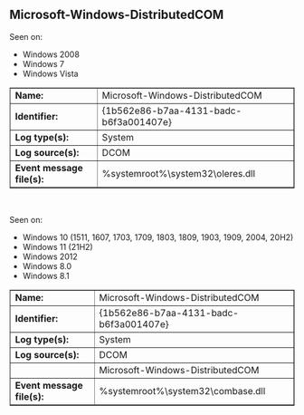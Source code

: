 ## Microsoft-Windows-DistributedCOM

Seen on:
* Windows 2008
* Windows 7
* Windows Vista

<table border="1" class="docutils">
  <tbody>
    <tr>
      <td><b>Name:</b></td>
      <td>Microsoft-Windows-DistributedCOM</td>
    </tr>
    <tr>
      <td><b>Identifier:</b></td>
      <td>{1b562e86-b7aa-4131-badc-b6f3a001407e}</td>
    </tr>
    <tr>
      <td><b>Log type(s):</b></td>
      <td>System</td>
    </tr>
    <tr>
      <td><b>Log source(s):</b></td>
      <td>DCOM</td>
    </tr>
    <tr>
      <td><b>Event message file(s):</b></td>
      <td>%systemroot%\system32\oleres.dll</td>
    </tr>
  </tbody>
</table>

&nbsp;

Seen on:
* Windows 10 (1511, 1607, 1703, 1709, 1803, 1809, 1903, 1909, 2004, 20H2)
* Windows 11 (21H2)
* Windows 2012
* Windows 8.0
* Windows 8.1

<table border="1" class="docutils">
  <tbody>
    <tr>
      <td><b>Name:</b></td>
      <td>Microsoft-Windows-DistributedCOM</td>
    </tr>
    <tr>
      <td><b>Identifier:</b></td>
      <td>{1b562e86-b7aa-4131-badc-b6f3a001407e}</td>
    </tr>
    <tr>
      <td><b>Log type(s):</b></td>
      <td>System</td>
    </tr>
    <tr>
      <td><b>Log source(s):</b></td>
      <td>DCOM</td>
    </tr>
    <tr>
      <td>&nbsp;</td>
      <td>Microsoft-Windows-DistributedCOM</td>
    </tr>
    <tr>
      <td><b>Event message file(s):</b></td>
      <td>%systemroot%\system32\combase.dll</td>
    </tr>
  </tbody>
</table>

&nbsp;


